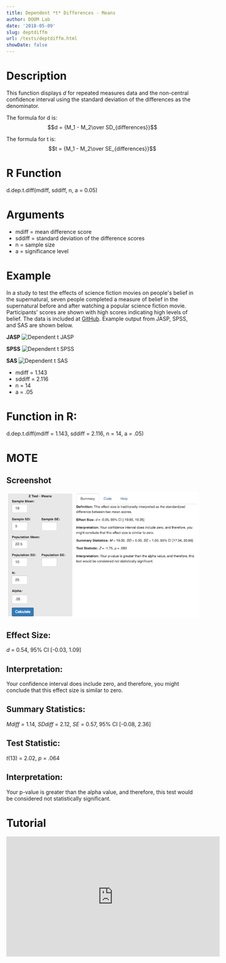 ```yaml
---
title: Dependent *t* Differences - Means
author: DOOM Lab
date: '2018-05-09'
slug: deptdiffm
url: /tests/deptdiffm.html
showDate: false
---
```


<script src="//yihui.name/js/math-code.js"></script>
<script async
src="//cdn.bootcss.com/mathjax/2.7.1/MathJax.js?config=TeX-MML-AM_CHTML">
</script>

# Description   

This function displays *d* for repeated measures data and the non-central confidence interval using the standard deviation of the differences as the denominator.

The formula for d is: $$d = {M_1 - M_2\over SD_{differences}}$$
 
The formula for t is: $$t = {M_1 - M_2\over SE_{differences}}$$

# R Function

d.dep.t.diff(mdiff, sddiff, n, a = 0.05)

# Arguments 

+ mdiff	= mean difference score
+ sddiff = standard deviation of the difference scores
+ n	= sample size
+ a	= significance level

# Example  

In a study to test the effects of science fiction movies on people's belief in the supernatural, seven people completed a measure of belief in the supernatural before and after watching a popular science fiction movie. Participants' scores are shown with high scores indicating high levels of belief. The data is included at [GitHub](https://github.com/doomlab/shiny-server/tree/master/MOTE/examples). Example output from JASP, SPSS, and SAS are shown below.

**JASP**
![Dependent t JASP](https://raw.githubusercontent.com/doomlab/shiny-server/master/MOTE/examples/dependent%20t%20JASP.png)

**SPSS**
![Dependent t SPSS](https://raw.githubusercontent.com/doomlab/shiny-server/master/MOTE/examples/dependent%20t%20SPSS.png)

**SAS**
![Dependent t SAS](https://raw.githubusercontent.com/doomlab/shiny-server/master/MOTE/examples/dependent%20t%20SAS.PNG)

+ mdiff	= 1.143
+ sddiff = 2.116
+ n	= 14
+ a	= .05

# Function in R: 

d.dep.t.diff(mdiff = 1.143, sddiff = 2.116, n = 14, a = .05)

# MOTE

## Screenshot

![Z-Test Means Screenshot](../images/z-test-means-screen.png)

## Effect Size:

*d* = 0.54, 95% CI [-0.03, 1.09]

## Interpretation: 

Your confidence interval does include zero, and therefore, you might conclude that this effect size is similar to zero.

## Summary Statistics: 

*Mdiff* = 1.14, *SDdiff* = 2.12, *SE* = 0.57, 95% CI [-0.08, 2.36]

## Test Statistic: 

*t*(13) = 2.02, *p* = .064

## Interpretation: 

Your p-value is greater than the alpha value, and therefore, this test would be considered not statistically significant.

# Tutorial

<iframe width="560" height="315" src="https://www.youtube.com/embed/eq9X4ynxq2A" frameborder="0" allow="autoplay; encrypted-media" allowfullscreen></iframe>

